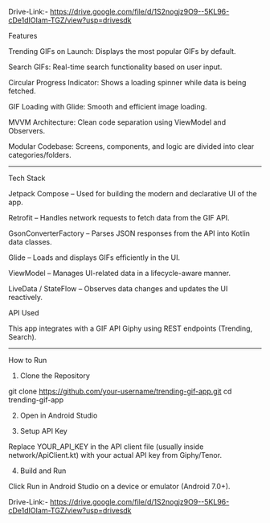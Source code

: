 Drive-Link:- https://drive.google.com/file/d/1S2nogjz9O9--5KL96-cDe1dIOIam-TGZ/view?usp=drivesdk

Features

Trending GIFs on Launch: Displays the most popular GIFs by default.

Search GIFs: Real-time search functionality based on user input.

Circular Progress Indicator: Shows a loading spinner while data is being fetched.

GIF Loading with Glide: Smooth and efficient image loading.

MVVM Architecture: Clean code separation using ViewModel and Observers.

Modular Codebase: Screens, components, and logic are divided into clear categories/folders.



---

Tech Stack

Jetpack Compose – Used for building the modern and declarative UI of the app.

Retrofit – Handles network requests to fetch data from the GIF API.

GsonConverterFactory – Parses JSON responses from the API into Kotlin data classes.

Glide – Loads and displays GIFs efficiently in the UI.

ViewModel – Manages UI-related data in a lifecycle-aware manner.

LiveData / StateFlow – Observes data changes and updates the UI reactively.


API Used

This app integrates with a GIF API  Giphy  using REST endpoints (Trending, Search).


---

How to Run

1. Clone the Repository

git clone https://github.com/your-username/trending-gif-app.git
cd trending-gif-app


2. Open in Android Studio


3. Setup API Key

Replace YOUR_API_KEY in the API client file (usually inside network/ApiClient.kt) with your actual API key from Giphy/Tenor.



4. Build and Run

Click Run in Android Studio on a device or emulator (Android 7.0+).

Drive-Link:- https://drive.google.com/file/d/1S2nogjz9O9--5KL96-cDe1dIOIam-TGZ/view?usp=drivesdk
